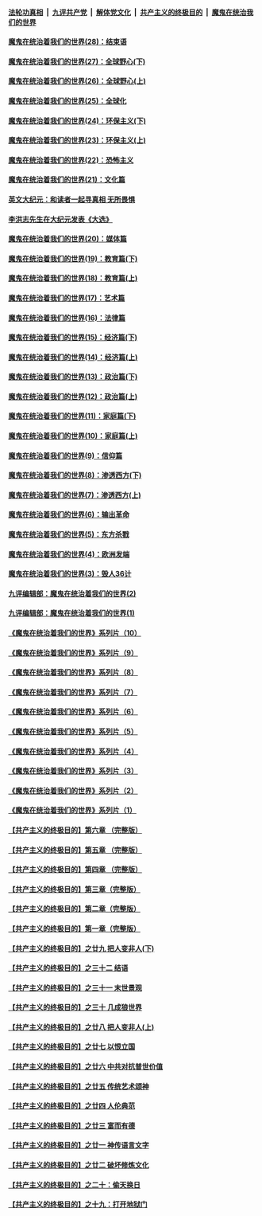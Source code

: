 

####  [法轮功真相](../../../../basic/blob/master/README.md?t=03081001) &nbsp;|&nbsp; [九评共产党](../../../../9ping.md/blob/master/README.md?t=03081001) &nbsp;|&nbsp; [解体党文化](../../../../jtdwh.md/blob/master/README.md?t=03081001)  &nbsp;|&nbsp; [共产主义的终极目的](../../../../gczydzjmd.md/blob/master/README.md?t=03081001) &nbsp;|&nbsp; [魔鬼在统治我们的世界](../../../../mgztzwmdsj.md/blob/master/README.md?t=03081001) 

#### [魔鬼在统治着我们的世界(28)：结束语](../pages/nsc422/n10936246.md?t=03081001) 

#### [魔鬼在统治着我们的世界(27)：全球野心(下)](../pages/nsc422/n10928319.md?t=03081001) 

#### [魔鬼在统治着我们的世界(26)：全球野心(上)](../pages/nsc422/n10900318.md?t=03081001) 

#### [魔鬼在统治着我们的世界(25)：全球化](../pages/nsc422/n10788205.md?t=03081001) 

#### [魔鬼在统治着我们的世界(24)：环保主义(下)](../pages/nsc422/n10695307.md?t=03081001) 

#### [魔鬼在统治着我们的世界(23)：环保主义(上)](../pages/nsc422/n10688613.md?t=03081001) 

#### [魔鬼在统治着我们的世界(22)：恐怖主义](../pages/nsc422/n10614727.md?t=03081001) 

#### [魔鬼在统治着我们的世界(21)：文化篇](../pages/nsc422/n10597706.md?t=03081001) 

#### [英文大纪元：和读者一起寻真相 无所畏惧](../pages/nsc422/n12542027.md?t=03081001) 

#### [李洪志先生在大纪元发表《大选》](../pages/nsc422/n12534746.md?t=03081001) 

#### [魔鬼在统治着我们的世界(20)：媒体篇](../pages/nsc422/n10586579.md?t=03081001) 

#### [魔鬼在统治着我们的世界(19)：教育篇(下)](../pages/nsc422/n10564808.md?t=03081001) 

#### [魔鬼在统治着我们的世界(18)：教育篇(上)](../pages/nsc422/n10526970.md?t=03081001) 

#### [魔鬼在统治着我们的世界(17)：艺术篇](../pages/nsc422/n10499093.md?t=03081001) 

#### [魔鬼在统治着我们的世界(16)：法律篇](../pages/nsc422/n10485969.md?t=03081001) 

#### [魔鬼在统治着我们的世界(15)：经济篇(下)](../pages/nsc422/n10469975.md?t=03081001) 

#### [魔鬼在统治着我们的世界(14)：经济篇(上)](../pages/nsc422/n10457370.md?t=03081001) 

#### [魔鬼在统治着我们的世界(13)：政治篇(下)](../pages/nsc422/n10448270.md?t=03081001) 

#### [魔鬼在统治着我们的世界(12)：政治篇(上)](../pages/nsc422/n10444576.md?t=03081001) 

#### [魔鬼在统治着我们的世界(11)：家庭篇(下)](../pages/nsc422/n10440961.md?t=03081001) 

#### [魔鬼在统治着我们的世界(10)：家庭篇(上)](../pages/nsc422/n10435448.md?t=03081001) 

#### [魔鬼在统治着我们的世界(9)：信仰篇](../pages/nsc422/n10432159.md?t=03081001) 

#### [魔鬼在统治着我们的世界(8)：渗透西方(下)](../pages/nsc422/n10429603.md?t=03081001) 

#### [魔鬼在统治着我们的世界(7)：渗透西方(上)](../pages/nsc422/n10426013.md?t=03081001) 

#### [魔鬼在统治着我们的世界(6)：输出革命](../pages/nsc422/n10421536.md?t=03081001) 

#### [魔鬼在统治着我们的世界(5)：东方杀戮](../pages/nsc422/n10417707.md?t=03081001) 

#### [魔鬼在统治着我们的世界(4)：欧洲发端](../pages/nsc422/n10414890.md?t=03081001) 

#### [魔鬼在统治着我们的世界(3)：毁人36计](../pages/nsc422/n10411583.md?t=03081001) 

#### [九评编辑部：魔鬼在统治着我们的世界(2)](../pages/nsc422/n10410036.md?t=03081001) 

#### [九评编辑部：魔鬼在统治着我们的世界(1)](../pages/nsc422/n10406825.md?t=03081001) 

#### [《魔鬼在统治着我们的世界》系列片（10）](../pages/nsc422/n12292670.md?t=03081001) 

#### [《魔鬼在统治着我们的世界》系列片（9）](../pages/nsc422/n12290859.md?t=03081001) 

#### [《魔鬼在统治着我们的世界》系列片（8）](../pages/nsc422/n12287445.md?t=03081001) 

#### [《魔鬼在统治着我们的世界》系列片（7）](../pages/nsc422/n12283425.md?t=03081001) 

#### [《魔鬼在统治着我们的世界》系列片（6）](../pages/nsc422/n12282314.md?t=03081001) 

#### [《魔鬼在统治着我们的世界》系列片（5）](../pages/nsc422/n12281419.md?t=03081001) 

#### [《魔鬼在统治着我们的世界》系列片（4）](../pages/nsc422/n12274024.md?t=03081001) 

#### [《魔鬼在统治着我们的世界》系列片（3）](../pages/nsc422/n12271322.md?t=03081001) 

#### [《魔鬼在统治着我们的世界》系列片（2）](../pages/nsc422/n12269049.md?t=03081001) 

#### [《魔鬼在统治着我们的世界》系列片（1）](../pages/nsc422/n12267575.md?t=03081001) 

#### [【共产主义的终极目的】第六章 （完整版）](../pages/nsc422/n11428913.md?t=03081001) 

#### [【共产主义的终极目的】第五章 （完整版）](../pages/nsc422/n11428912.md?t=03081001) 

#### [【共产主义的终极目的】第四章 （完整版）](../pages/nsc422/n11428907.md?t=03081001) 

#### [【共产主义的终极目的】第三章（完整版）](../pages/nsc422/n11428848.md?t=03081001) 

#### [【共产主义的终极目的】第二章（完整版）](../pages/nsc422/n11428831.md?t=03081001) 

#### [【共产主义的终极目的】第一章（完整版）](../pages/nsc422/n11417651.md?t=03081001) 

#### [【共产主义的终极目的】之廿九 把人变非人(下)](../pages/nsc422/n11344140.md?t=03081001) 

#### [【共产主义的终极目的】之三十二 结语](../pages/nsc422/n11360535.md?t=03081001) 

#### [【共产主义的终极目的】之三十一 末世景观](../pages/nsc422/n11351129.md?t=03081001) 

#### [【共产主义的终极目的】之三十 几成狼世界](../pages/nsc422/n11348280.md?t=03081001) 

#### [【共产主义的终极目的】之廿八 把人变非人(上)](../pages/nsc422/n11340492.md?t=03081001) 

#### [【共产主义的终极目的】之廿七 以恨立国](../pages/nsc422/n11336944.md?t=03081001) 

#### [【共产主义的终极目的】之廿六 中共对抗普世价值](../pages/nsc422/n11324785.md?t=03081001) 

#### [【共产主义的终极目的】之廿五 传统艺术颂神](../pages/nsc422/n11296396.md?t=03081001) 

#### [【共产主义的终极目的】之廿四 人伦典范](../pages/nsc422/n11296397.md?t=03081001) 

#### [【共产主义的终极目的】之廿三 富而有德](../pages/nsc422/n11283598.md?t=03081001) 

#### [【共产主义的终极目的】之廿一 神传语言文字](../pages/nsc422/n11263265.md?t=03081001) 

#### [【共产主义的终极目的】之廿二 破坏修炼文化](../pages/nsc422/n11245728.md?t=03081001) 

#### [【共产主义的终极目的】之二十：偷天换日](../pages/nsc422/n11238846.md?t=03081001) 

#### [【共产主义的终极目的】之十九：打开地狱门](../pages/nsc422/n11206376.md?t=03081001) 


